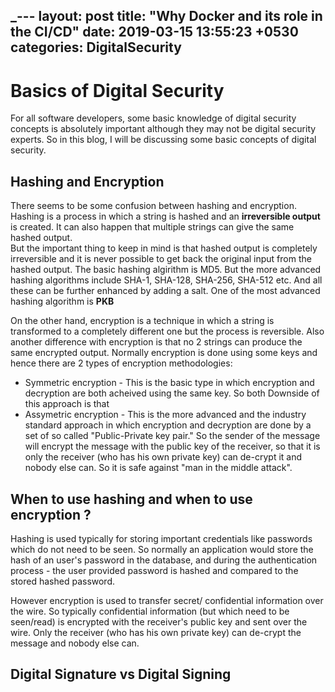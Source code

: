 _---
layout: post
title:  "Why Docker and its role in the CI/CD"
date:   2019-03-15 13:55:23 +0530
categories: DigitalSecurity
---

# Basics of Digital Security
For all software developers, some basic knowledge of digital security concepts is absolutely important although they may not be digital security experts.
So in this blog, I will be discussing some basic concepts of digital security. 

## Hashing and Encryption 
There seems to be some confusion between hashing and encryption.
Hashing is a process in which a string is hashed and an __irreversible output__ is created. It can also happen that multiple strings can give the same hashed output.  
But the important thing to keep in mind is that hashed output is completely irreversible and it is never possible to get back the original input from the hashed output.
The basic hashing algirithm is MD5. But the more advanced hashing algorithms include SHA-1, SHA-128, SHA-256, SHA-512 etc. And all these can be further enhanced by adding a salt.
One of the most advanced hashing algorithm is __PKB__

On the other hand, encryption is a technique in which a string is transformed to a completely different one but the process is reversible. Also another difference with encryption is that no 2 strings can produce the same encrypted output.
Normally encryption is done using some keys and hence there are 2 types of encryption methodologies:
* Symmetric encryption - This is the basic type in which encryption and decryption are both acheived using the same key. So both  Downside of this approach is that  
* Assymetric encryption - This is the more advanced and the industry standard approach in which encryption and decryption are done by a set of so called "Public-Private key pair."
So the sender of the message will encrypt the message with the public key of the receiver, so that it is only the receiver (who has his own private key) can de-crypt it and nobody else can.
So it is safe against "man in the middle attack".

## When to use hashing and when to use encryption ?
Hashing is used typically for storing important credentials like passwords which do not need to be seen. So normally an application would store the hash of an user's password in the database, 
and during the authentication process - the user provided password is hashed and compared to the stored hashed password.

However encryption is used to transfer secret/ confidential information over the wire. So typically confidential information (but which need to be seen/read) is encrypted with the receiver's public
key and sent over the wire. Only the receiver (who has his own private key) can de-crypt the message and nobody else can.

## Digital Signature vs Digital Signing
